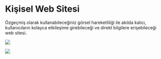 # **Kişisel Web Sitesi**

Özgeçmiş olarak kullanabileceğiniz görsel hareketliliği ile akılda kalıcı, kullanıcıların kolayca etkileşime girebileceği ve direkt bilgilere erişebileceği web sitesi.

![](https://i.hizliresim.com/532z2ar.PNG)

![](https://i.hizliresim.com/lrqifvz.PNG)
